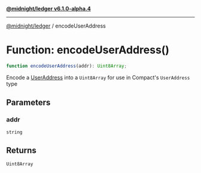[**@midnight/ledger v6.1.0-alpha.4**](../README.md)

***

[@midnight/ledger](../globals.md) / encodeUserAddress

# Function: encodeUserAddress()

```ts
function encodeUserAddress(addr): Uint8Array;
```

Encode a [UserAddress](../type-aliases/UserAddress.md) into a `Uint8Array` for use in Compact's
`UserAddress` type

## Parameters

### addr

`string`

## Returns

`Uint8Array`
